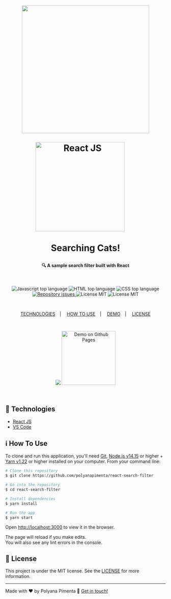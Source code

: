 <h1 align="center">
  <img src="https://ik.imagekit.io/polyanapimenta/github/logo_searching_cats_37KYkNkeL9.png" width="400"/>
  
  <br/>
  
  <img alt="React JS" src="https://ik.imagekit.io/polyanapimenta/github/react__M52L9bIV.png" width="280"/>&emsp;&nbsp;

  Searching Cats!
</h1>

<h4 align="center">🔍 A sample search filter built with React</h4>

<br/>

<p align="center">
  <img alt="Javascript top language" src="https://img.shields.io/badge/javascript-46.9%25-blue?style=for-the-badge&logo=javascript" />
  
  <img alt="HTML top language" src="https://img.shields.io/badge/html-26.9%25-blue?style=for-the-badge&logo=html5" />
  
  <img alt="CSS top language" src="https://img.shields.io/badge/css-26.2%25-blue?style=for-the-badge&logo=css3" />
  
  <a href="https://github.com/polyanapimenta/react-search-filter/issues">
    <img alt="Repository issues" src="https://img.shields.io/github/issues/polyanapimenta/react-search-filter?style=for-the-badge" />
  </a>
  
  <img alt="License MIT" src="https://img.shields.io/github/license/polyanapimenta/react-search-filter?style=for-the-badge" />
  
  <img alt="License MIT" src="https://img.shields.io/badge/last%20commit-january%202021-orange?style=for-the-badge" />
</p>

<br/>

<p align="center">
  <a href="#rocket-technologies">TECHNOLOGIES</a>&emsp;|&emsp;
  <a href="#information_source-how-to-use">HOW TO USE</a>&emsp;|&emsp;
  <a href="#demo">DEMO</a>&emsp;|&emsp;
  <a href="#memo-license">LICENSE</a>
</p>

<br/>

<p id="demo" align="center">
  <img src="https://ik.imagekit.io/polyanapimenta/github/Searching_Cats_jzosWgra2Z.gif" />
  
  <a href="https://google.com" target="_blank">
    <img alt="Demo on Github Pages" src="https://ik.imagekit.io/polyanapimenta/github/btn-demo_OvSH9XZU0.png" width="169px"/>
  </a>
</p>

<br/>

## :rocket: Technologies
- [React JS](https://reactjs.org)
- [VS Code](https://code.visualstudio.com)
  

## :information_source: How To Use
To clone and run this application, you'll need [Git](https://git-scm.com), [Node.js v14.15](https://nodejs.org/en/) or higher + [Yarn v1.22](https://yarnpkg.com/) or higher installed on your computer. From your command line:


```bash
# Clone this repository
$ git clone https://github.com/polyanapimenta/react-search-filter

# Go into the repository
$ cd react-search-filter

# Install dependencies
$ yarn install

# Run the app
$ yarn start
```

Open [http://localhost:3000](http://localhost:3000) to view it in the browser.

The page will reload if you make edits.\
You will also see any lint errors in the console.


## :memo: License
This project is under the MIT license. See the [LICENSE](https://github.com/polyanapimenta/react-search-filter/blob/main/LICENSE) for more information.

---

Made with ♥ by Polyana Pimenta :wave: [Get in touch!](https://www.linkedin.com/in/polyanapimenta/)